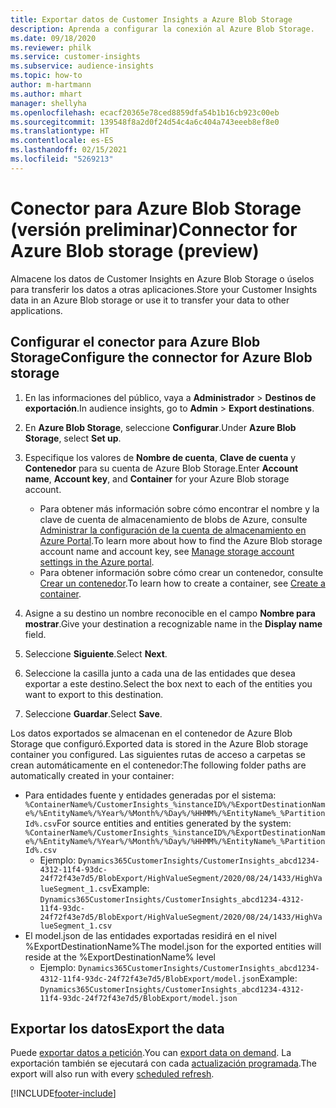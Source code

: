 ```yaml
---
title: Exportar datos de Customer Insights a Azure Blob Storage
description: Aprenda a configurar la conexión al Azure Blob Storage.
ms.date: 09/18/2020
ms.reviewer: philk
ms.service: customer-insights
ms.subservice: audience-insights
ms.topic: how-to
author: m-hartmann
ms.author: mhart
manager: shellyha
ms.openlocfilehash: ecacf20365e78ced8859dfa54b1b16cb923c00eb
ms.sourcegitcommit: 139548f8a2d0f24d54c4a6c404a743eeeb8ef8e0
ms.translationtype: HT
ms.contentlocale: es-ES
ms.lasthandoff: 02/15/2021
ms.locfileid: "5269213"
---
```

# <a name="connector-for-azure-blob-storage-preview"></a><span data-ttu-id="dad85-103">Conector para Azure Blob Storage (versión preliminar)</span><span class="sxs-lookup"><span data-stu-id="dad85-103">Connector for Azure Blob storage (preview)</span></span>

<span data-ttu-id="dad85-104">Almacene los datos de Customer Insights en Azure Blob Storage o úselos para transferir los datos a otras aplicaciones.</span><span class="sxs-lookup"><span data-stu-id="dad85-104">Store your Customer Insights data in an Azure Blob storage or use it to transfer your data to other applications.</span></span>

## <a name="configure-the-connector-for-azure-blob-storage"></a><span data-ttu-id="dad85-105">Configurar el conector para Azure Blob Storage</span><span class="sxs-lookup"><span data-stu-id="dad85-105">Configure the connector for Azure Blob storage</span></span>

1. <span data-ttu-id="dad85-106">En las informaciones del público, vaya a **Administrador** > **Destinos de exportación**.</span><span class="sxs-lookup"><span data-stu-id="dad85-106">In audience insights, go to **Admin** > **Export destinations**.</span></span>

1. <span data-ttu-id="dad85-107">En **Azure Blob Storage**, seleccione **Configurar**.</span><span class="sxs-lookup"><span data-stu-id="dad85-107">Under **Azure Blob Storage**, select **Set up**.</span></span>

1. <span data-ttu-id="dad85-108">Especifique los valores de **Nombre de cuenta**, **Clave de cuenta** y **Contenedor** para su cuenta de Azure Blob Storage.</span><span class="sxs-lookup"><span data-stu-id="dad85-108">Enter **Account name**, **Account key**, and **Container** for your Azure Blob storage account.</span></span>
    - <span data-ttu-id="dad85-109">Para obtener más información sobre cómo encontrar el nombre y la clave de cuenta de almacenamiento de blobs de Azure, consulte [Administrar la configuración de la cuenta de almacenamiento en Azure Portal](https://docs.microsoft.com/azure/storage/common/storage-account-manage).</span><span class="sxs-lookup"><span data-stu-id="dad85-109">To learn more about how to find the Azure Blob storage account name and account key, see [Manage storage account settings in the Azure portal](https://docs.microsoft.com/azure/storage/common/storage-account-manage).</span></span>
    - <span data-ttu-id="dad85-110">Para obtener información sobre cómo crear un contenedor, consulte [Crear un contenedor](https://docs.microsoft.com/azure/storage/blobs/storage-quickstart-blobs-portal#create-a-container).</span><span class="sxs-lookup"><span data-stu-id="dad85-110">To learn how to create a container, see [Create a container](https://docs.microsoft.com/azure/storage/blobs/storage-quickstart-blobs-portal#create-a-container).</span></span>

1. <span data-ttu-id="dad85-111">Asigne a su destino un nombre reconocible en el campo **Nombre para mostrar**.</span><span class="sxs-lookup"><span data-stu-id="dad85-111">Give your destination a recognizable name in the **Display name** field.</span></span>

1. <span data-ttu-id="dad85-112">Seleccione **Siguiente**.</span><span class="sxs-lookup"><span data-stu-id="dad85-112">Select **Next**.</span></span>

1. <span data-ttu-id="dad85-113">Seleccione la casilla junto a cada una de las entidades que desea exportar a este destino.</span><span class="sxs-lookup"><span data-stu-id="dad85-113">Select the box next to each of the entities you want to export to this destination.</span></span>

1. <span data-ttu-id="dad85-114">Seleccione **Guardar**.</span><span class="sxs-lookup"><span data-stu-id="dad85-114">Select **Save**.</span></span>

<span data-ttu-id="dad85-115">Los datos exportados se almacenan en el contenedor de Azure Blob Storage que configuró.</span><span class="sxs-lookup"><span data-stu-id="dad85-115">Exported data is stored in the Azure Blob storage container you configured.</span></span> <span data-ttu-id="dad85-116">Las siguientes rutas de acceso a carpetas se crean automáticamente en el contenedor:</span><span class="sxs-lookup"><span data-stu-id="dad85-116">The following folder paths are automatically created in your container:</span></span>

- <span data-ttu-id="dad85-117">Para entidades fuente y entidades generadas por el sistema: `%ContainerName%/CustomerInsights_%instanceID%/%ExportDestinationName%/%EntityName%/%Year%/%Month%/%Day%/%HHMM%/%EntityName%_%PartitionId%.csv`</span><span class="sxs-lookup"><span data-stu-id="dad85-117">For source entities and entities generated by the system: `%ContainerName%/CustomerInsights_%instanceID%/%ExportDestinationName%/%EntityName%/%Year%/%Month%/%Day%/%HHMM%/%EntityName%_%PartitionId%.csv`</span></span>
  - <span data-ttu-id="dad85-118">Ejemplo: `Dynamics365CustomerInsights/CustomerInsights_abcd1234-4312-11f4-93dc-24f72f43e7d5/BlobExport/HighValueSegment/2020/08/24/1433/HighValueSegment_1.csv`</span><span class="sxs-lookup"><span data-stu-id="dad85-118">Example: `Dynamics365CustomerInsights/CustomerInsights_abcd1234-4312-11f4-93dc-24f72f43e7d5/BlobExport/HighValueSegment/2020/08/24/1433/HighValueSegment_1.csv`</span></span>
- <span data-ttu-id="dad85-119">El model.json de las entidades exportadas residirá en el nivel %ExportDestinationName%</span><span class="sxs-lookup"><span data-stu-id="dad85-119">The model.json for the exported entities will reside at the %ExportDestinationName% level</span></span>
  - <span data-ttu-id="dad85-120">Ejemplo: `Dynamics365CustomerInsights/CustomerInsights_abcd1234-4312-11f4-93dc-24f72f43e7d5/BlobExport/model.json`</span><span class="sxs-lookup"><span data-stu-id="dad85-120">Example: `Dynamics365CustomerInsights/CustomerInsights_abcd1234-4312-11f4-93dc-24f72f43e7d5/BlobExport/model.json`</span></span>

## <a name="export-the-data"></a><span data-ttu-id="dad85-121">Exportar los datos</span><span class="sxs-lookup"><span data-stu-id="dad85-121">Export the data</span></span>

<span data-ttu-id="dad85-122">Puede [exportar datos a petición](export-destinations.md#export-data-on-demand).</span><span class="sxs-lookup"><span data-stu-id="dad85-122">You can [export data on demand](export-destinations.md#export-data-on-demand).</span></span> <span data-ttu-id="dad85-123">La exportación también se ejecutará con cada [actualización programada](system.md#schedule-tab).</span><span class="sxs-lookup"><span data-stu-id="dad85-123">The export will also run with every [scheduled refresh](system.md#schedule-tab).</span></span>


[!INCLUDE[footer-include](../includes/footer-banner.md)]